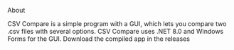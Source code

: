 About

CSV Compare is a simple program with a GUI, which lets you compare two .csv files with several options.
CSV Compare uses .NET 8.0 and Windows Forms for the GUI.
Download the compiled app in the releases
